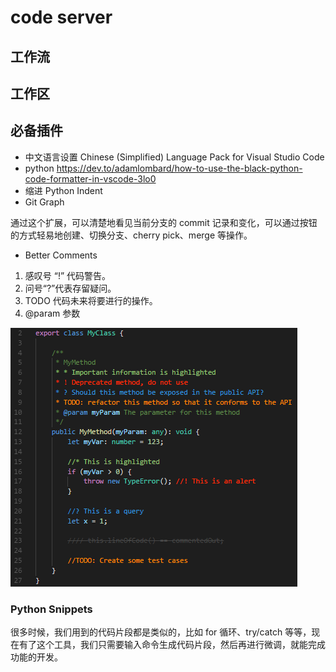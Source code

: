 # code server

## 工作流




## 工作区



## 必备插件

* 中文语言设置 Chinese (Simplified) Language Pack for Visual Studio Code
* python https://dev.to/adamlombard/how-to-use-the-black-python-code-formatter-in-vscode-3lo0
* 缩进 Python Indent 
* Git Graph

通过这个扩展，可以清楚地看见当前分支的 commit 记录和变化，可以通过按钮的方式轻易地创建、切换分支、cherry pick、merge 等操作。

* Better Comments 

1. 感叹号 “!” 代码警告。
2. 问号“?”代表存留疑问。
3. TODO 代码未来将要进行的操作。
4. @param 参数

![png](_media/640.png)

### Python Snippets

很多时候，我们用到的代码片段都是类似的，比如 for 循环、try/catch 等等，现在有了这个工具，我们只需要输入命令生成代码片段，然后再进行微调，就能完成功能的开发。